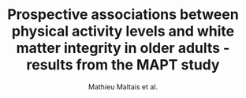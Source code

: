 ---
cat: gaia
subcat: architecture
bestof: false
author: Mathieu Maltais et al.
title: Prospective associations between physical activity levels and white matter integrity in older adults - results from the MAPT study
journal: Maturitas
year: 2020
type: article
url: https -//www.sciencedirect.com/science/article/pii/S0378512220302425
doi: 10.1016/j.maturitas.2020.04.012
---